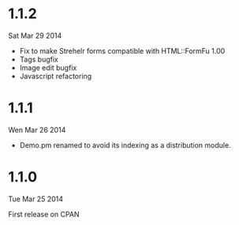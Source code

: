 
1.1.2
=====

Sat Mar 29 2014

* Fix to make Strehelr forms compatible with HTML::FormFu 1.00
* Tags bugfix
* Image edit bugfix
* Javascript refactoring

1.1.1
=====

Wen Mar 26 2014

* Demo.pm renamed to avoid its indexing as a distribution module.

1.1.0
=====

Tue Mar 25 2014

First release on CPAN
